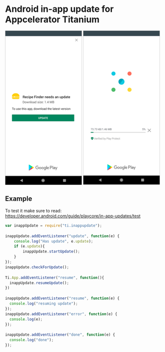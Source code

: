 # Android in-app update for Appcelerator Titanium

<img src="assets/immediate_flow.png"/>

## Example

To test it make sure to read: https://developer.android.com/guide/playcore/in-app-updates/test

```js
var inappUpdate = require("ti.inappupdate");

inappUpdate.addEventListener("update", function(e) {
	console.log("Has update", e.update);
	if (e.update){
		inappUpdate.startUpdate();
	}
});
inappUpdate.checkForUpdate();

Ti.App.addEventListener("resume", function(){
  inappUpdate.resumeUpdate();
})

inappUpdate.addEventListener("resume", function(e) {
  console.log("resuming update");
});
inappUpdate.addEventListener("error", function(e) {
  console.log(e);
});

inappUpdate.addEventListener("done", function(e) {
  console.log("done");
});

```
